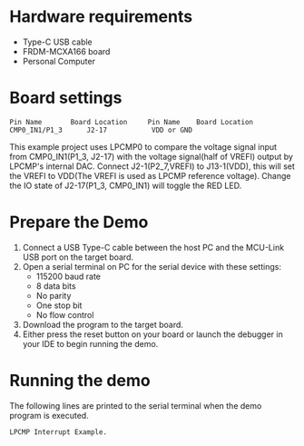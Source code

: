 Hardware requirements
=====================
- Type-C USB cable
- FRDM-MCXA166 board
- Personal Computer

Board settings
==============
~~~~~~~~~~~~~~~~~~~~~~~~~~~~~~~~~~~~~~~~~~~~~~~~~~~~~~
Pin Name       Board Location     Pin Name    Board Location
CMP0_IN1/P1_3      J2-17           VDD or GND
~~~~~~~~~~~~~~~~~~~~~~~~~~~~~~~~~~~~~~~~~~~~~~~~~~~~~~

This example project uses LPCMP0 to compare the voltage signal input from CMP0_IN1(P1_3, J2-17)
with the voltage signal(half of VREFI) output by LPCMP's internal DAC.
Connect J2-1(P2_7,VREFI) to J13-1(VDD), this will set the VREFI to VDD(The VREFI is used as LPCMP reference voltage).
Change the IO state of J2-17(P1_3, CMP0_IN1) will toggle the RED LED.

Prepare the Demo
================
1. Connect a USB Type-C cable between the host PC and the MCU-Link USB port on the target board.
2. Open a serial terminal on PC for the serial device with these settings:
    - 115200 baud rate
    - 8 data bits
    - No parity
    - One stop bit
    - No flow control
3. Download the program to the target board.
4. Either press the reset button on your board or launch the debugger in your IDE to begin running
   the demo.

Running the demo
================
The following lines are printed to the serial terminal when the demo program is executed.
~~~~~~~~~~~~~~~~~~~~~~~~~~~~~~~~~~~~~~~~
LPCMP Interrupt Example.
~~~~~~~~~~~~~~~~~~~~~~~~~~~~~~~~~~~~~~~~

